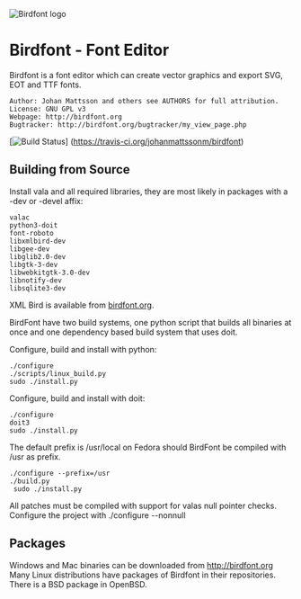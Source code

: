 ![Birdfont logo][birdfont]

# Birdfont - Font Editor

Birdfont is a font editor which can create vector graphics and
export SVG, EOT and TTF fonts.

    Author: Johan Mattsson and others see AUTHORS for full attribution.
    License: GNU GPL v3
    Webpage: http://birdfont.org
    Bugtracker: http://birdfont.org/bugtracker/my_view_page.php

[![Build Status](https://travis-ci.org/johanmattssonm/birdfont.svg)]
(https://travis-ci.org/johanmattssonm/birdfont)

## Building from Source

Install vala and all required libraries, they are most likely in
packages with a -dev or -devel affix:

    valac
    python3-doit
    font-roboto
    libxmlbird-dev
    libgee-dev
    libglib2.0-dev 
    libgtk-3-dev 
    libwebkitgtk-3.0-dev 
    libnotify-dev
    libsqlite3-dev

XML Bird is available from [birdfont.org][xmlbird].

BirdFont have two build systems, one python script that builds all
binaries at once and one dependency based build system that uses
doit.

Configure, build and install with python:

    ./configure
    ./scripts/linux_build.py
    sudo ./install.py

Configure, build and install with doit:

    ./configure
    doit3
    sudo ./install.py

The default prefix is /usr/local on Fedora should BirdFont be compiled with
/usr as prefix.

    ./configure --prefix=/usr
    ./build.py
     sudo ./install.py

All patches must be compiled with support for valas null pointer checks.
Configure the project with ./configure --nonnull 

## Packages

Windows and Mac binaries can be downloaded from
http://birdfont.org Many Linux distributions have packages of
Birdfont in their repositories. There is a BSD package in OpenBSD.

[birdfont]: http://birdfont.org/images/birdfont_logo2.png "Birdfont logo"
[xmlbird]: http://birdfont.org/xmlbird.php "XML Bird – XML Parser for programs written in VALA"

